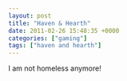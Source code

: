 ```yaml
---
layout: post
title: "Haven & Hearth"
date: 2011-02-26 15:48:35 +0000
categories: ["gaming"]
tags: ["haven and hearth"]
---
```


[](https://judytuna.com/wp-content/uploads/2011/02/judyhavencabincomments.png)I am not homeless anymore!